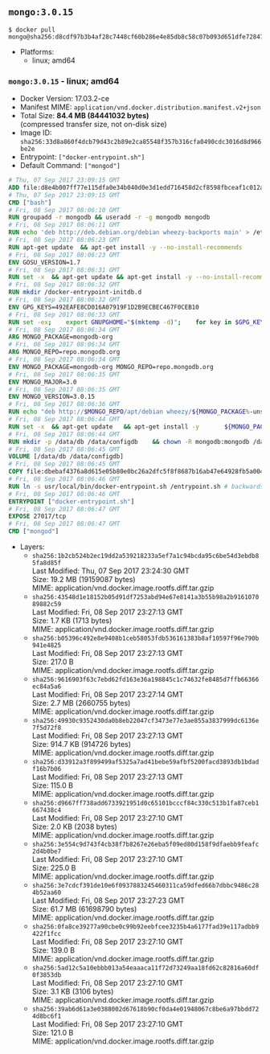 ## `mongo:3.0.15`

```console
$ docker pull mongo@sha256:d8cdf97b3b4af28c7448cf60b286e4e85db8c58c07b093d651dfe7284708a870
```

-	Platforms:
	-	linux; amd64

### `mongo:3.0.15` - linux; amd64

-	Docker Version: 17.03.2-ce
-	Manifest MIME: `application/vnd.docker.distribution.manifest.v2+json`
-	Total Size: **84.4 MB (84441032 bytes)**  
	(compressed transfer size, not on-disk size)
-	Image ID: `sha256:33d8a860f4dcb79d43c2b89e2ca85548f357b316cfa0490cdc3016d8d966be2e`
-	Entrypoint: `["docker-entrypoint.sh"]`
-	Default Command: `["mongod"]`

```dockerfile
# Thu, 07 Sep 2017 23:09:15 GMT
ADD file:d8e4b007ff77e115dfa0e34b040d0e3d1edd716458d2cf8598fbceaf1c012a5a in / 
# Thu, 07 Sep 2017 23:09:15 GMT
CMD ["bash"]
# Fri, 08 Sep 2017 08:06:10 GMT
RUN groupadd -r mongodb && useradd -r -g mongodb mongodb
# Fri, 08 Sep 2017 08:06:11 GMT
RUN echo 'deb http://deb.debian.org/debian wheezy-backports main' > /etc/apt/sources.list.d/backports.list
# Fri, 08 Sep 2017 08:06:23 GMT
RUN apt-get update 	&& apt-get install -y --no-install-recommends 		ca-certificates 		jq 		numactl 		procps 	&& rm -rf /var/lib/apt/lists/*
# Fri, 08 Sep 2017 08:06:23 GMT
ENV GOSU_VERSION=1.7
# Fri, 08 Sep 2017 08:06:31 GMT
RUN set -x 	&& apt-get update && apt-get install -y --no-install-recommends wget && rm -rf /var/lib/apt/lists/* 	&& wget -O /usr/local/bin/gosu "https://github.com/tianon/gosu/releases/download/$GOSU_VERSION/gosu-$(dpkg --print-architecture)" 	&& wget -O /usr/local/bin/gosu.asc "https://github.com/tianon/gosu/releases/download/$GOSU_VERSION/gosu-$(dpkg --print-architecture).asc" 	&& export GNUPGHOME="$(mktemp -d)" 	&& gpg --keyserver ha.pool.sks-keyservers.net --recv-keys B42F6819007F00F88E364FD4036A9C25BF357DD4 	&& gpg --batch --verify /usr/local/bin/gosu.asc /usr/local/bin/gosu 	&& rm -r "$GNUPGHOME" /usr/local/bin/gosu.asc 	&& chmod +x /usr/local/bin/gosu 	&& gosu nobody true 	&& apt-get purge -y --auto-remove wget
# Fri, 08 Sep 2017 08:06:32 GMT
RUN mkdir /docker-entrypoint-initdb.d
# Fri, 08 Sep 2017 08:06:32 GMT
ENV GPG_KEYS=492EAFE8CD016A07919F1D2B9ECBEC467F0CEB10
# Fri, 08 Sep 2017 08:06:33 GMT
RUN set -ex; 	export GNUPGHOME="$(mktemp -d)"; 	for key in $GPG_KEYS; do 		gpg --keyserver ha.pool.sks-keyservers.net --recv-keys "$key"; 	done; 	gpg --export $GPG_KEYS > /etc/apt/trusted.gpg.d/mongodb.gpg; 	rm -r "$GNUPGHOME"; 	apt-key list
# Fri, 08 Sep 2017 08:06:34 GMT
ARG MONGO_PACKAGE=mongodb-org
# Fri, 08 Sep 2017 08:06:34 GMT
ARG MONGO_REPO=repo.mongodb.org
# Fri, 08 Sep 2017 08:06:34 GMT
ENV MONGO_PACKAGE=mongodb-org MONGO_REPO=repo.mongodb.org
# Fri, 08 Sep 2017 08:06:35 GMT
ENV MONGO_MAJOR=3.0
# Fri, 08 Sep 2017 08:06:35 GMT
ENV MONGO_VERSION=3.0.15
# Fri, 08 Sep 2017 08:06:36 GMT
RUN echo "deb http://$MONGO_REPO/apt/debian wheezy/${MONGO_PACKAGE%-unstable}/$MONGO_MAJOR main" | tee "/etc/apt/sources.list.d/${MONGO_PACKAGE%-unstable}.list"
# Fri, 08 Sep 2017 08:06:44 GMT
RUN set -x 	&& apt-get update 	&& apt-get install -y 		${MONGO_PACKAGE}=$MONGO_VERSION 		${MONGO_PACKAGE}-server=$MONGO_VERSION 		${MONGO_PACKAGE}-shell=$MONGO_VERSION 		${MONGO_PACKAGE}-mongos=$MONGO_VERSION 		${MONGO_PACKAGE}-tools=$MONGO_VERSION 	&& rm -rf /var/lib/apt/lists/* 	&& rm -rf /var/lib/mongodb 	&& mv /etc/mongod.conf /etc/mongod.conf.orig
# Fri, 08 Sep 2017 08:06:44 GMT
RUN mkdir -p /data/db /data/configdb 	&& chown -R mongodb:mongodb /data/db /data/configdb
# Fri, 08 Sep 2017 08:06:45 GMT
VOLUME [/data/db /data/configdb]
# Fri, 08 Sep 2017 08:06:45 GMT
COPY file:dbebaf4376a8d615e05b80e0bc26a2dfc5f8f8687b16ab47e64928fb5a00498d in /usr/local/bin/ 
# Fri, 08 Sep 2017 08:06:46 GMT
RUN ln -s usr/local/bin/docker-entrypoint.sh /entrypoint.sh # backwards compat
# Fri, 08 Sep 2017 08:06:46 GMT
ENTRYPOINT ["docker-entrypoint.sh"]
# Fri, 08 Sep 2017 08:06:47 GMT
EXPOSE 27017/tcp
# Fri, 08 Sep 2017 08:06:47 GMT
CMD ["mongod"]
```

-	Layers:
	-	`sha256:1b2cb524b2ec19dd2a539218233a5ef7a1c94bcda95c6be54d3ebdb85fa8d85f`  
		Last Modified: Thu, 07 Sep 2017 23:24:30 GMT  
		Size: 19.2 MB (19159087 bytes)  
		MIME: application/vnd.docker.image.rootfs.diff.tar.gzip
	-	`sha256:43548d1e18152b05d91df7253abd94e67e8141a3b55b98a2b916107089882c59`  
		Last Modified: Fri, 08 Sep 2017 23:27:13 GMT  
		Size: 1.7 KB (1713 bytes)  
		MIME: application/vnd.docker.image.rootfs.diff.tar.gzip
	-	`sha256:b05396c492e8e9408b1ceb58053fdb536161383b8af10597f96e790b941e4825`  
		Last Modified: Fri, 08 Sep 2017 23:27:13 GMT  
		Size: 217.0 B  
		MIME: application/vnd.docker.image.rootfs.diff.tar.gzip
	-	`sha256:9616903f63c7ebd62fd163e36a198845c1c74632fe8485d7ffb66366ec84a5a6`  
		Last Modified: Fri, 08 Sep 2017 23:27:14 GMT  
		Size: 2.7 MB (2660755 bytes)  
		MIME: application/vnd.docker.image.rootfs.diff.tar.gzip
	-	`sha256:49930c9352430da0b8eb22047cf3473e77e3ae855a3837999dc6136e7f5d72f8`  
		Last Modified: Fri, 08 Sep 2017 23:27:13 GMT  
		Size: 914.7 KB (914726 bytes)  
		MIME: application/vnd.docker.image.rootfs.diff.tar.gzip
	-	`sha256:d33912a3f899499af5325a7ad41bebe59afbf5200facd3893db1bdadf16b7b06`  
		Last Modified: Fri, 08 Sep 2017 23:27:13 GMT  
		Size: 115.0 B  
		MIME: application/vnd.docker.image.rootfs.diff.tar.gzip
	-	`sha256:d9667ff738add6733921951d0c65101bcccf84c330c513b1fa87ceb1667438c4`  
		Last Modified: Fri, 08 Sep 2017 23:27:10 GMT  
		Size: 2.0 KB (2038 bytes)  
		MIME: application/vnd.docker.image.rootfs.diff.tar.gzip
	-	`sha256:3e554c9d743f4cb38f7b8267e26eba5f09ed80d158f9dfaebb9feafc2d4b0be7`  
		Last Modified: Fri, 08 Sep 2017 23:27:10 GMT  
		Size: 225.0 B  
		MIME: application/vnd.docker.image.rootfs.diff.tar.gzip
	-	`sha256:3e7cdcf391de10e6f0937883245460311ca59dfed66b7dbbc9486c284b52aa60`  
		Last Modified: Fri, 08 Sep 2017 23:27:23 GMT  
		Size: 61.7 MB (61698790 bytes)  
		MIME: application/vnd.docker.image.rootfs.diff.tar.gzip
	-	`sha256:0fa8ce39277a90cbe0c99b92eebfcee3235b4a6177fad39e117adbb9422f1fcc`  
		Last Modified: Fri, 08 Sep 2017 23:27:10 GMT  
		Size: 139.0 B  
		MIME: application/vnd.docker.image.rootfs.diff.tar.gzip
	-	`sha256:5ad12c5a10ebbb013a54eaaaca11f72d73249aa18fd62c82816a60df0f3853db`  
		Last Modified: Fri, 08 Sep 2017 23:27:10 GMT  
		Size: 3.1 KB (3106 bytes)  
		MIME: application/vnd.docker.image.rootfs.diff.tar.gzip
	-	`sha256:39ab6d61a3e0388002d67618b90cf0da4e01948067c8be6a97bbdd724d8bc6f1`  
		Last Modified: Fri, 08 Sep 2017 23:27:10 GMT  
		Size: 121.0 B  
		MIME: application/vnd.docker.image.rootfs.diff.tar.gzip
